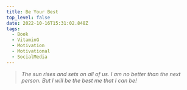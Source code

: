 ```yaml
---
title: Be Your Best
top_level: false
date: 2022-10-16T15:31:02.848Z
tags:
  - Book
  - VitaminG
  - Motivation
  - Motivational
  - SocialMedia
---
```

> *The sun rises and sets on all of us. I am no better than the next person. But I will be the best me that I can be!*